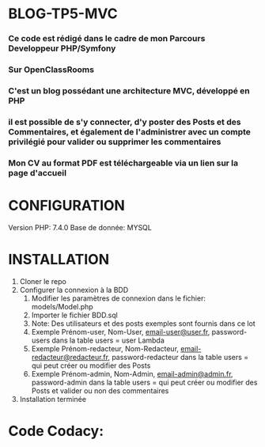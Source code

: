 # BLOG-TP5-MVC

### Ce code est rédigé dans le cadre de mon Parcours Developpeur PHP/Symfony
### Sur OpenClassRooms
 
### C'est un blog possédant une architecture MVC, développé en PHP

### il est possible de s'y connecter, d'y poster des Posts et des Commentaires, et également de l'administrer avec un compte privilégié pour valider ou supprimer les commentaires
### Mon CV au format PDF est téléchargeable via un lien sur la page d'accueil

# CONFIGURATION

Version PHP: 7.4.0
Base de donnée: MYSQL

# INSTALLATION

1. Cloner le repo
2. Configurer la connexion à la BDD
   1. Modifier les paramètres de connexion dans le fichier: models/Model.php
   2. Importer le fichier BDD.sql
   3. Note: Des utilisateurs et des posts exemples sont fournis dans ce lot
   4. Exemple Prénom-user, Nom-User, email-user@user.fr, password-users dans la table users = user Lambda
   5. Exemple Prénom-redacteur, Nom-Redacteur, email-redacteur@redacteur.fr, password-redacteur dans la table users = qui peut créer ou modifier des Posts
   6. Exemple Prénom-admin, Nom-Admin, email-admin@admin.fr, password-admin dans la table users = qui peut créer ou modifier des Posts et valider ou non des commentaires
3. Installation terminée

# Code Codacy:
